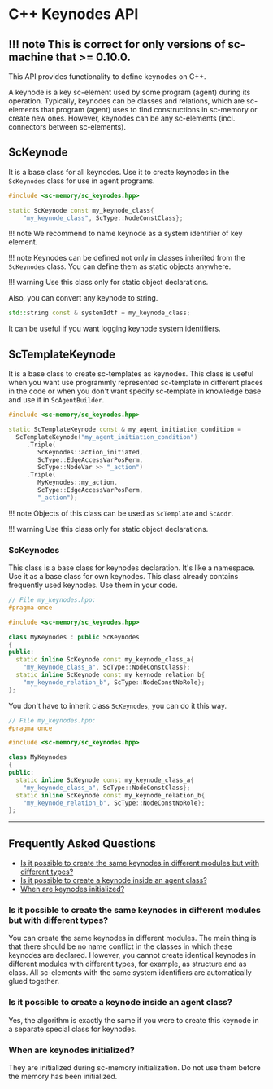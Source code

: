 # **C++ Keynodes API**

!!! note
    This is correct for only versions of sc-machine that >= 0.10.0.
--- 

This API provides functionality to define keynodes on C++.

A keynode is a key sc-element used by some program (agent) during its operation. Typically, keynodes can be classes and relations, which are sc-elements that program (agent) uses to find constructions in sc-memory or create new ones. However, keynodes can be any sc-elements (incl. connectors between sc-elements).

## **ScKeynode**

It is a base class for all keynodes. Use it to create keynodes in the `ScKeynodes` class for use in agent programs.

```cpp
#include <sc-memory/sc_keynodes.hpp>

static ScKeynode const my_keynode_class{
    "my_keynode_class", ScType::NodeConstClass};
```

!!! note
    We recommend to name keynode as a system identifier of key element.

!!! note
    Keynodes can be defined not only in classes inherited from the `ScKeynodes` class. You can define them as static objects anywhere.

!!! warning
    Use this class only for static object declarations.

Also, you can convert any keynode to string.

```cpp
std::string const & systemIdtf = my_keynode_class;
```

It can be useful if you want logging keynode system identifiers.

## **ScTemplateKeynode**

It is a base class to create sc-templates as keynodes. This class is useful when you want use programmly represented sc-template in different places in the code or when you don't want specify sc-template in knowledge base and use it in `ScAgentBuilder`.

```cpp
#include <sc-memory/sc_keynodes.hpp>

static ScTemplateKeynode const & my_agent_initiation_condition =
  ScTemplateKeynode("my_agent_initiation_condition")
     .Triple(
        ScKeynodes::action_initiated,
        ScType::EdgeAccessVarPosPerm,
        ScType::NodeVar >> "_action")
     .Triple(
        MyKeynodes::my_action,
        ScType::EdgeAccessVarPosPerm,
        "_action");
```

!!! note
    Objects of this class can be used as `ScTemplate` and `ScAddr`.

!!! warning
    Use this class only for static object declarations.

### **ScKeynodes**

This class is a base class for keynodes declaration. It's like a namespace. Use it as a base class for own keynodes. This class already contains frequently used keynodes. Use them in your code.

```cpp
// File my_keynodes.hpp:
#pragma once

#include <sc-memory/sc_keynodes.hpp>

class MyKeynodes : public ScKeynodes
{
public:
  static inline ScKeynode const my_keynode_class_a{
    "my_keynode_class_a", ScType::NodeConstClass};
  static inline ScKeynode const my_keynode_relation_b{
    "my_keynode_relation_b", ScType::NodeConstNoRole};
};
```

You don't have to inherit class `ScKeynodes`, you can do it this way.

```cpp
// File my_keynodes.hpp:
#pragma once

#include <sc-memory/sc_keynodes.hpp>

class MyKeynodes
{
public:
  static inline ScKeynode const my_keynode_class_a{
    "my_keynode_class_a", ScType::NodeConstClass};
  static inline ScKeynode const my_keynode_relation_b{
    "my_keynode_relation_b", ScType::NodeConstNoRole};
};
```

--- 

## **Frequently Asked Questions**

<!-- no toc -->
- [Is it possible to create the same keynodes in different modules but with different types?](#is-it-possible-to-create-the-same-keynodes-in-different-modules-but-with-different-types)
- [Is it possible to create a keynode inside an agent class?](#is-it-possible-to-create-a-keynode-inside-an-agent-class)
- [When are keynodes initialized?](#when-are-keynodes-initialized)

### **Is it possible to create the same keynodes in different modules but with different types?**

You can create the same keynodes in different modules. The main thing is that there should be no name conflict in the classes in which these keynodes are declared. However, you cannot create identical keynodes in different modules with different types, for example, as structure and as class. All sc-elements with the same system identifiers are automatically glued together.

### **Is it possible to create a keynode inside an agent class?**

Yes, the algorithm is exactly the same if you were to create this keynode in a separate special class for keynodes.

### **When are keynodes initialized?**

They are initialized during sc-memory initialization. Do not use them before the memory has been initialized.
